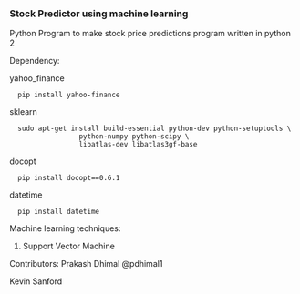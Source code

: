 ### Stock Predictor using machine learning

Python Program to make stock price predictions
  program written in python 2

Dependency:
  
  yahoo_finance
  
      pip install yahoo-finance
    
  sklearn
  
      sudo apt-get install build-essential python-dev python-setuptools \
                     python-numpy python-scipy \
                     libatlas-dev libatlas3gf-base
                     
  docopt
  
      pip install docopt==0.6.1
    
  datetime
      
      pip install datetime
  

Machine learning techniques:  
  1. Support Vector Machine


Contributors:
  Prakash Dhimal  @pdhimal1
  
  Kevin Sanford
